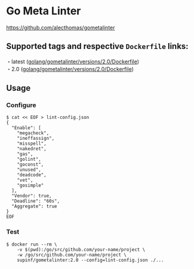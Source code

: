 # Go Meta Linter

https://github.com/alecthomas/gometalinter

## Supported tags and respective `Dockerfile` links:

・latest ([golang/gometalinter/versions/2.0/Dockerfile](https://github.com/supinf/dockerized-tools/blob/master/golang/gometalinter/versions/2.0/Dockerfile))  
・2.0 ([golang/gometalinter/versions/2.0/Dockerfile](https://github.com/supinf/dockerized-tools/blob/master/golang/gometalinter/versions/2.0/Dockerfile))  


## Usage

### Configure

```
$ cat << EOF > lint-config.json
{
  "Enable": [
    "megacheck",
    "ineffassign",
    "misspell",
    "nakedret",
    "gas",
    "golint",
    "goconst",
    "unused",
    "deadcode",
    "vet",
    "gosimple"
  ],
  "Vendor": true,
  "Deadline": "60s",
  "Aggregate": true
}
EOF
```

### Test

```
$ docker run --rm \
    -v $(pwd):/go/src/github.com/your-name/project \
    -w /go/src/github.com/your-name/project \
    supinf/gometalinter:2.0 --config=lint-config.json ./...
```
